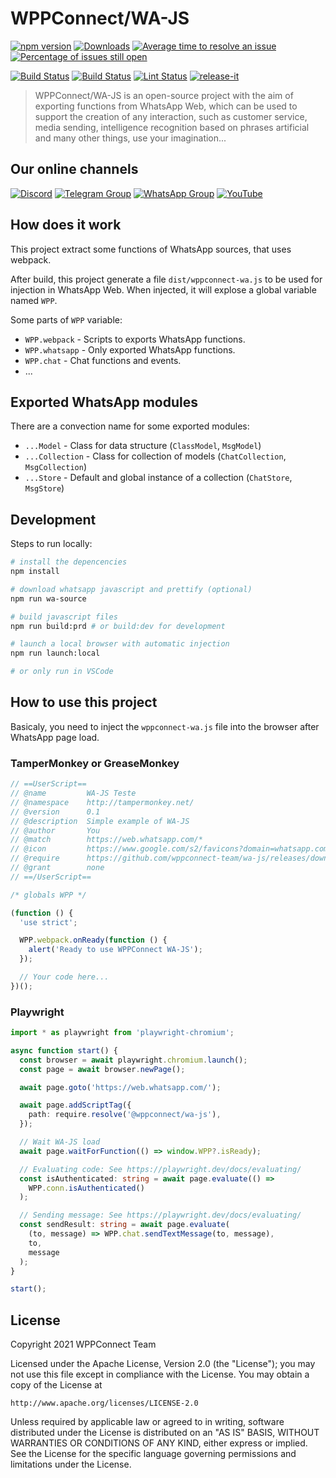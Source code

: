 # WPPConnect/WA-JS

[![npm version](https://img.shields.io/npm/v/@wppconnect/wa-js.svg?color=green)](https://www.npmjs.com/package/@wppconnect/wa-js)
[![Downloads](https://img.shields.io/npm/dm/@wppconnect/wa-js.svg)](https://www.npmjs.com/package/@wppconnect/wa-js)
[![Average time to resolve an issue](https://isitmaintained.com/badge/resolution/wppconnect-team/wa-js.svg)](https://isitmaintained.com/project/wppconnect/wa-js 'Average time to resolve an issue')
[![Percentage of issues still open](https://isitmaintained.com/badge/open/wppconnect-team/wa-js.svg)](https://isitmaintained.com/project/wppconnect/wa-js 'Percentage of issues still open')

[![Build Status](https://img.shields.io/github/actions/workflow/status/wppconnect-team/wa-js/build.yml?branch=main)](https://github.com/wppconnect-team/wa-js/actions/workflows/build.yml)
[![Build Status](https://img.shields.io/github/actions/workflow/status/wppconnect-team/wa-js/test.yml?branch=main)](https://github.com/wppconnect-team/wa-js/actions/workflows/test.yml)
[![Lint Status](https://img.shields.io/github/actions/workflow/status/wppconnect-team/wa-js/lint.yml??branch=main&label=lint)](https://github.com/wppconnect-team/wa-js/actions/workflows/lint.yml)
[![release-it](https://img.shields.io/badge/%F0%9F%93%A6%F0%9F%9A%80-release--it-e10079.svg)](https://github.com/release-it/release-it)

> WPPConnect/WA-JS is an open-source project with the aim of exporting functions from WhatsApp Web, which can be used to support the creation of any interaction, such as customer service, media sending, intelligence recognition based on phrases artificial and many other things, use your imagination...

## Our online channels

[![Discord](https://img.shields.io/discord/844351092758413353?color=blueviolet&label=Discord&logo=discord&style=flat)](https://discord.gg/JU5JGGKGNG)
[![Telegram Group](https://img.shields.io/badge/Telegram-Group-32AFED?logo=telegram)](https://t.me/wppconnect)
[![WhatsApp Group](https://img.shields.io/badge/WhatsApp-Group-25D366?logo=whatsapp)](https://chat.whatsapp.com/LJaQu6ZyNvnBPNAVRbX00K)
[![YouTube](https://img.shields.io/youtube/channel/subscribers/UCD7J9LG08PmGQrF5IS7Yv9A?label=YouTube)](https://www.youtube.com/c/wppconnect)

## How does it work

This project extract some functions of WhatsApp sources, that uses webpack.

After build, this project generate a file `dist/wppconnect-wa.js` to be used for injection in WhatsApp Web. When injected, it will explose a global variable named `WPP`.

Some parts of `WPP` variable:

- `WPP.webpack` - Scripts to exports WhatsApp functions.
- `WPP.whatsapp` - Only exported WhatsApp functions.
- `WPP.chat` - Chat functions and events.
- ...

## Exported WhatsApp modules

There are a convection name for some exported modules:

- `...Model` - Class for data structure (`ClassModel`, `MsgModel`)
- `...Collection` - Class for collection of models (`ChatCollection`, `MsgCollection`)
- `...Store` - Default and global instance of a collection (`ChatStore`, `MsgStore`)

## Development

Steps to run locally:

```bash
# install the depencencies
npm install

# download whatsapp javascript and prettify (optional)
npm run wa-source

# build javascript files
npm run build:prd # or build:dev for development

# launch a local browser with automatic injection
npm run launch:local

# or only run in VSCode
```

## How to use this project

Basicaly, you need to inject the `wppconnect-wa.js` file into the browser after WhatsApp page load.

### TamperMonkey or GreaseMonkey

```javascript
// ==UserScript==
// @name         WA-JS Teste
// @namespace    http://tampermonkey.net/
// @version      0.1
// @description  Simple example of WA-JS
// @author       You
// @match        https://web.whatsapp.com/*
// @icon         https://www.google.com/s2/favicons?domain=whatsapp.com
// @require      https://github.com/wppconnect-team/wa-js/releases/download/nightly/wppconnect-wa.js
// @grant        none
// ==/UserScript==

/* globals WPP */

(function () {
  'use strict';

  WPP.webpack.onReady(function () {
    alert('Ready to use WPPConnect WA-JS');
  });

  // Your code here...
})();
```

### Playwright

```typescript
import * as playwright from 'playwright-chromium';

async function start() {
  const browser = await playwright.chromium.launch();
  const page = await browser.newPage();

  await page.goto('https://web.whatsapp.com/');

  await page.addScriptTag({
    path: require.resolve('@wppconnect/wa-js'),
  });

  // Wait WA-JS load
  await page.waitForFunction(() => window.WPP?.isReady);

  // Evaluating code: See https://playwright.dev/docs/evaluating/
  const isAuthenticated: string = await page.evaluate(() =>
    WPP.conn.isAuthenticated()
  );

  // Sending message: See https://playwright.dev/docs/evaluating/
  const sendResult: string = await page.evaluate(
    (to, message) => WPP.chat.sendTextMessage(to, message),
    to,
    message
  );
}

start();
```

## License

Copyright 2021 WPPConnect Team

Licensed under the Apache License, Version 2.0 (the "License");
you may not use this file except in compliance with the License.
You may obtain a copy of the License at

    http://www.apache.org/licenses/LICENSE-2.0

Unless required by applicable law or agreed to in writing, software
distributed under the License is distributed on an "AS IS" BASIS,
WITHOUT WARRANTIES OR CONDITIONS OF ANY KIND, either express or implied.
See the License for the specific language governing permissions and
limitations under the License.
